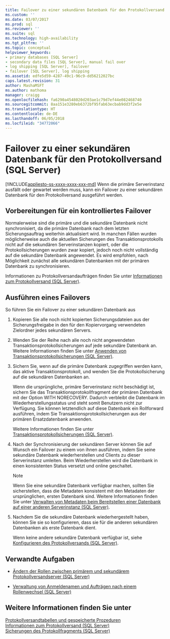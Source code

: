 ```yaml
---
title: Failover zu einer sekundären Datenbank für den Protokollversand (SQL Server) | Microsoft-Dokumentation
ms.custom: ''
ms.date: 03/07/2017
ms.prod: sql
ms.reviewer: ''
ms.suite: sql
ms.technology: high-availability
ms.tgt_pltfrm: ''
ms.topic: conceptual
helpviewer_keywords:
- primary databases [SQL Server]
- secondary data files [SQL Server], manual fail over
- log shipping [SQL Server], failover
- failover [SQL Server], log shipping
ms.assetid: edfe5d59-4287-49c1-96c9-dd56212027bc
caps.latest.revision: 31
author: MashaMSFT
ms.author: mathoma
manager: craigg
ms.openlocfilehash: fa6290a4548020d203ae1c79d7ef44e082468740
ms.sourcegitcommit: 8aa151e3280eb6372bf95fab63ecbab9dd3f2e5e
ms.translationtype: HT
ms.contentlocale: de-DE
ms.lasthandoff: 06/05/2018
ms.locfileid: "34772066"
---
```

# <a name="fail-over-to-a-log-shipping-secondary-sql-server"></a>Failover zu einer sekundären Datenbank für den Protokollversand (SQL Server)
[!INCLUDE[appliesto-ss-xxxx-xxxx-xxx-md](../../includes/appliesto-ss-xxxx-xxxx-xxx-md.md)]
  Wenn die primäre Serverinstanz ausfällt oder gewartet werden muss, kann ein Failover zu einer sekundären Datenbank für den Protokollversand ausgeführt werden.  
  
## <a name="preparing-for-a-controlled-failover"></a>Vorbereitungen für ein kontrolliertes Failover  
 Normalerweise sind die primäre und die sekundäre Datenbank nicht synchronisiert, da die primäre Datenbank nach dem letzten Sicherungsauftrag weiterhin aktualisiert wird. In manchen Fällen wurden möglicherweise auch die aktuellen Sicherungen des Transaktionsprotokolls nicht auf die sekundären Serverinstanzen kopiert, oder die Protokollsicherungen wurden zwar kopiert, jedoch noch nicht vollständig auf die sekundäre Datenbank angewendet. Es wird empfohlen, nach Möglichkeit zunächst alle sekundären Datenbanken mit der primären Datenbank zu synchronisieren.  
  
 Informationen zu Protokollversandaufträgen finden Sie unter [Informationen zum Protokollversand &#40;SQL Server&#41;](../../database-engine/log-shipping/about-log-shipping-sql-server.md).  
  
## <a name="failing-over"></a>Ausführen eines Failovers  
 So führen Sie ein Failover zu einer sekundären Datenbank aus  
  
1.  Kopieren Sie alle noch nicht kopierten Sicherungsdateien aus der Sicherungsfreigabe in den für den Kopiervorgang verwendeten Zielordner jedes sekundären Servers.  
  
2.  Wenden Sie der Reihe nach alle noch nicht angewendeten Transaktionsprotokollsicherungen auf jede sekundäre Datenbank an. Weitere Informationen finden Sie unter [Anwenden von Transaktionsprotokollsicherungen &#40;SQL Server&#41;](../../relational-databases/backup-restore/apply-transaction-log-backups-sql-server.md).  
  
3.  Sichern Sie, wenn auf die primäre Datenbank zugegriffen werden kann, das aktive Transaktionsprotokoll, und wenden Sie die Protokollsicherung auf die sekundären Datenbanken an.  
  
     Wenn die ursprüngliche, primäre Serverinstanz nicht beschädigt ist, sichern Sie das Transaktionsprotokollfragment der primären Datenbank mit der Option WITH NORECOVERY. Dadurch verbleibt die Datenbank im Wiederherstellungsstatus und steht somit Benutzern nicht zur Verfügung. Sie können letztendlich auf diese Datenbank ein Rollforward ausführen, indem Sie Transaktionsprotokollsicherungen aus der primären Ersatzdatenbank anwenden.  
  
     Weitere Informationen finden Sie unter [Transaktionsprotokollsicherungen &#40;SQL Server&#41;](../../relational-databases/backup-restore/transaction-log-backups-sql-server.md).  
  
4.  Nach der Synchronisierung der sekundären Server können Sie auf Wunsch ein Failover zu einem von ihnen ausführen, indem Sie seine sekundäre Datenbank wiederherstellen und Clients zu dieser Serverinstanz umleiten. Beim Wiederherstellen wird die Datenbank in einen konsistenten Status versetzt und online geschaltet.  
  
    > [!NOTE]  
    >  Wenn Sie eine sekundäre Datenbank verfügbar machen, sollten Sie sicherstellen, dass die Metadaten konsistent mit den Metadaten der ursprünglichen, ersten Datenbank sind. Weitere Informationen finden Sie unter [Verwalten von Metadaten beim Bereitstellen einer Datenbank auf einer anderen Serverinstanz &#40;SQL Server&#41;](../../relational-databases/databases/manage-metadata-when-making-a-database-available-on-another-server.md).  
  
5.  Nachdem Sie die sekundäre Datenbank wiederhergestellt haben, können Sie sie so konfigurieren, dass sie für die anderen sekundären Datenbanken als erste Datenbank dient.  
  
     Wenn keine andere sekundäre Datenbank verfügbar ist, siehe [Konfigurieren des Protokollversands &#40;SQL Server&#41;](../../database-engine/log-shipping/configure-log-shipping-sql-server.md).  
  
##  <a name="RelatedTasks"></a> Verwandte Aufgaben  
  
-   [Ändern der Rollen zwischen primärem und sekundärem Protokollversandserver &#40;SQL Server&#41;](../../database-engine/log-shipping/change-roles-between-primary-and-secondary-log-shipping-servers-sql-server.md)  
  
-   [Verwaltung von Anmeldenamen und Aufträgen nach einem Rollenwechsel &#40;SQL Server&#41;](../../sql-server/failover-clusters/management-of-logins-and-jobs-after-role-switching-sql-server.md)  
  
## <a name="see-also"></a>Weitere Informationen finden Sie unter  
 [Protokollversandtabellen und gespeicherte Prozeduren](../../database-engine/log-shipping/log-shipping-tables-and-stored-procedures.md)   
 [Informationen zum Protokollversand &#40;SQL Server&#41;](../../database-engine/log-shipping/about-log-shipping-sql-server.md)   
 [Sicherungen des Protokollfragments &#40;SQL Server&#41;](../../relational-databases/backup-restore/tail-log-backups-sql-server.md)  
  
  
